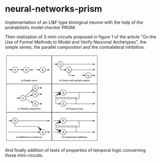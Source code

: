 # neural-networks-prism

Implementation of an LI&F type biological neuron with the help of the probabilistic model checker PRISM.

Then realization of 3 mini-circuits proposed in figure 1 of the article "On the Use of Formal Methods to Model and Verify Neuronal Archetypes", the simple series, the parallel composition and the contralateral inhibition.

![The basic neuronal archetypes.](/basicNeuronalArchetypes.png?raw=true "The basic neuronal archetypes.")

And finally addition of tests of properties of temporal logic concerning these mini-circuits.
